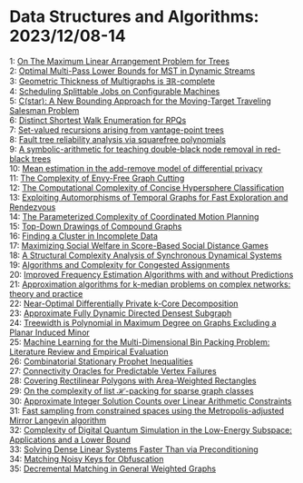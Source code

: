 # Data Structures and Algorithms: 2023/12/08-14  
1: [On The Maximum Linear Arrangement Problem for Trees](https://doi.org/10.48550/arXiv.2312.04487)  
2: [Optimal Multi-Pass Lower Bounds for MST in Dynamic Streams](https://doi.org/10.48550/arXiv.2312.04674)  
3: [Geometric Thickness of Multigraphs is $\exists \mathbb{R}$-complete](https://doi.org/10.48550/arXiv.2312.05010)  
4: [Scheduling Splittable Jobs on Configurable Machines](https://doi.org/10.48550/arXiv.2312.05416)  
5: [C(star): A New Bounding Approach for the Moving-Target Traveling Salesman  Problem](https://doi.org/10.48550/arXiv.2312.05499)  
6: [Distinct Shortest Walk Enumeration for RPQs](https://doi.org/10.48550/arXiv.2312.05505)  
7: [Set-valued recursions arising from vantage-point trees](https://doi.org/10.48550/arXiv.2312.05651)  
8: [Fault tree reliability analysis via squarefree polynomials](https://doi.org/10.48550/arXiv.2312.05836)  
9: [A symbolic-arithmetic for teaching double-black node removal in  red-black trees](https://doi.org/10.48550/arXiv.2312.07566)  
10: [Mean estimation in the add-remove model of differential privacy](https://doi.org/10.48550/arXiv.2312.06658)  
11: [The Complexity of Envy-Free Graph Cutting](https://doi.org/10.48550/arXiv.2312.07043)  
12: [The Computational Complexity of Concise Hypersphere Classification](https://doi.org/10.48550/arXiv.2312.07103)  
13: [Exploiting Automorphisms of Temporal Graphs for Fast Exploration and  Rendezvous](https://doi.org/10.48550/arXiv.2312.07140)  
14: [The Parameterized Complexity of Coordinated Motion Planning](https://doi.org/10.48550/arXiv.2312.07144)  
15: [Top-Down Drawings of Compound Graphs](https://doi.org/10.48550/arXiv.2312.07319)  
16: [Finding a Cluster in Incomplete Data](https://doi.org/10.48550/arXiv.2312.07628)  
17: [Maximizing Social Welfare in Score-Based Social Distance Games](https://doi.org/10.48550/arXiv.2312.07632)  
18: [A Structural Complexity Analysis of Synchronous Dynamical Systems](https://doi.org/10.48550/arXiv.2312.08385)  
19: [Algorithms and Complexity for Congested Assignments](https://doi.org/10.48550/arXiv.2312.07431)  
20: [Improved Frequency Estimation Algorithms with and without Predictions](https://doi.org/10.48550/arXiv.2312.07535)  
21: [Approximation algorithms for k-median problems on complex networks:  theory and practice](https://doi.org/10.48550/arXiv.2312.07644)  
22: [Near-Optimal Differentially Private k-Core Decomposition](https://doi.org/10.48550/arXiv.2312.07706)  
23: [Approximate Fully Dynamic Directed Densest Subgraph](https://doi.org/10.48550/arXiv.2312.07827)  
24: [Treewidth is Polynomial in Maximum Degree on Graphs Excluding a Planar  Induced Minor](https://doi.org/10.48550/arXiv.2312.07962)  
25: [Machine Learning for the Multi-Dimensional Bin Packing Problem:  Literature Review and Empirical Evaluation](https://doi.org/10.48550/arXiv.2312.08103)  
26: [Combinatorial Stationary Prophet Inequalities](https://doi.org/10.48550/arXiv.2312.08245)  
27: [Connectivity Oracles for Predictable Vertex Failures](https://doi.org/10.48550/arXiv.2312.08489)  
28: [Covering Rectilinear Polygons with Area-Weighted Rectangles](https://doi.org/10.48550/arXiv.2312.08540)  
29: [On the complexity of list $\mathcal H$-packing for sparse graph classes](https://doi.org/10.48550/arXiv.2312.08639)  
30: [Approximate Integer Solution Counts over Linear Arithmetic Constraints](https://doi.org/10.48550/arXiv.2312.08776)  
31: [Fast sampling from constrained spaces using the Metropolis-adjusted  Mirror Langevin algorithm](https://doi.org/10.48550/arXiv.2312.08823)  
32: [Complexity of Digital Quantum Simulation in the Low-Energy Subspace:  Applications and a Lower Bound](https://doi.org/10.48550/arXiv.2312.08867)  
33: [Solving Dense Linear Systems Faster Than via Preconditioning](https://doi.org/10.48550/arXiv.2312.08893)  
34: [Matching Noisy Keys for Obfuscation](https://doi.org/10.48550/arXiv.2312.08981)  
35: [Decremental Matching in General Weighted Graphs](https://doi.org/10.48550/arXiv.2312.08996)  